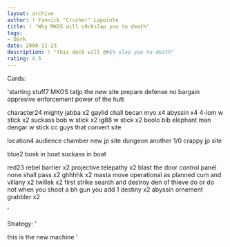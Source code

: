```yaml
---
layout: archive
author: ! Yannick "Crusher" Lapointe
title: ! "Why MKOS will c0ckslap you to death"
tags:
- Dark
date: 2000-11-23
description: ! "this deck will @#$% slap you to death"
rating: 4.5
---
```

Cards: 

'starting stuff7
MKOS
tatjp
the new site
prepare defense
no bargain
oppresive enforcement
power of the hutt

character24
mighty jabba x2
gaylid
chall becan
myo x4
abyssin x4
4-lom w stick x2
suckass
bob w stick x2
ig88 w stick x2
beolo
bib
elephant man
dengar w stick
cc guys that convert site

location4
audience chamber
new jp site
dungeon
another 1/0 crappy jp site

blue2
bosk in boat
suckass in boat

red23
rebel barrier x2
projective telepathy x2
blast the door control panel
none shall pass x2
ghhhhk x2
masta move
operational as planned
cum and villany x2
twillek x2
first strike
search and destroy
den of thieve
do or do not
when you shoot a bh gun you add 1 destiny x2
abyssin ornement
grabbler x2

'

Strategy: '

this is the new machine  '
